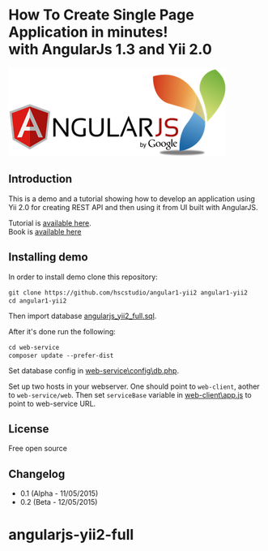 # How To Create Single Page Application in minutes! <br> with AngularJs 1.3 and Yii 2.0
![](documentation/images/angularjsyii.png)

## Introduction

This is a demo and a tutorial showing how to develop an application using Yii 2.0 for creating REST API and then using it
from UI built with AngularJS.

Tutorial is [available here](documentation/index.md).<br>
Book is [available here](https://www.gitbook.com/book/hscstudio/angular1-yii2/details)

## Installing demo

In order to install demo clone this repository:

```
git clone https://github.com/hscstudio/angular1-yii2 angular1-yii2
cd angular1-yii2
```

Then import database [angularjs_yii2_full.sql](web-service/angularjs_yii2_full.sql.sql).

After it's done run the following:

```
cd web-service
composer update --prefer-dist
```

Set database config in [web-service\config\db.php](web-service/config/db.php).

Set up two hosts in your webserver. One should point to `web-client`, aother to `web-service/web`. Then set `serviceBase`
variable in [web-client\app.js](web-client/app.js) to point to web-service URL.

## License

Free open source

## Changelog

- 0.1 (Alpha - 11/05/2015)
- 0.2 (Beta - 12/05/2015)
# angularjs-yii2-full
